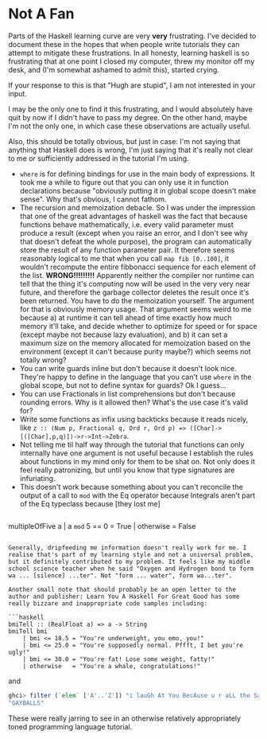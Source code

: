 # Not A Fan
Parts of the Haskell learning curve are very __very__ frustrating. I've decided to document these in the hopes that when people write tutorials they can attempt to mitigate these frustrations. In all honesty, learning haskell is so frustrating that at one point I closed my computer, threw my monitor off my desk, and (I'm somewhat ashamed to admit this), started crying.

If your response to this is that "Hugh are stupid", I am not interested in your input.

I may be the only one to find it this frustrating, and I would absolutely have quit by now if I didn't have to pass my degree. On the other hand, maybe I'm not the only one, in which case these observations are actually useful. 

Also, this should be totally obvious, but just in case: I'm not saying that anything that Haskell does is wrong, I'm just saying that it's really not clear to me or sufficiently addressed in the tutorial I'm using.

* `where` is for defining bindings for use in the main body of expressions. It took me a while to figure out that you can only use it in function declarations because "obviously putting it in global scope doesn't make sense". Why that's obvious, I cannot fathom.
* The recursion and memoization debacle. So I was under the impression that one of the great advantages of haskell was the fact that because functions behave mathematically, i.e. every valid parameter must produce a result (except when you raise an error, and I don't see why that doesn't defeat the whole purpose), the program can automatically store the result of any function parameter pair. It therefore seems reasonably logical to me that when you call `map fib [0..100]`, it wouldn't recompute the entire fibbonacci sequence for each element of the list. __**WRONG!!!!!!!!!**__ Apparently neither the compiler nor runtime can tell that the thing it's computing now will be used in the very very near future, and therefore the garbage collector deletes the result once it's been returned. You have to do the memoization yourself. The argument for that is obviously memory usage. That argument seems weird to me because a) at runtime it can tell ahead of time exactly how much memory it'll take, and decide whether to optimize for speed or for space (except maybe not because lazy evaluation), and b) it can set a maximum size on the memory allocated for memoization based on the environment (except it can't because purity maybe?) which seems not totally wrong?
* You can write guards inline but don't because it doesn't look nice. They're happy to define in the language that you can't use `where` in the global scope, but not to define syntax for guards? Ok I guess...
* You can use Fractionals in list comprehensions but don't because rounding errors. Why is it allowed then? What's the use case it's valid for?
* Write some functions as infix using backticks because it reads nicely, like `z :: (Num p, Fractional q, Ord r, Ord p) => ([Char]->[([Char],p,q)])->r->Int->Zebra`.
* Not telling me til half way through the tutorial that functions can only internally have one argument is not useful because I establish the rules about functions in my mind only for them to be shat on. Not only does it feel really patronizing, but until you know that type signatures are infuriating.
* This doesn't work because something about you can't reconcile the output of a call to `mod` with the Eq operator because Integrals aren't part of the Eq typeclass because [they lost me]
  ```haskell
multipleOfFive a
  | a `mod` 5 == 0 = True
  | otherwise = False
```

Generally, dripfeeding me information doesn't really work for me. I realise that's part of my learning style and not a universal problem, but it definitely contributed to my problem. It feels like my middle school science teacher when he said "Oxygen and Hydrogen bond to form wa ... [silence] ...ter". Not "form ... water", form wa...ter".

Another small note that should probably be an open letter to the author and publisher: Learn You A Haskell For Great Good has some really bizzare and inappropriate code samples including:

```haskell
bmiTell :: (RealFloat a) => a -> String  
bmiTell bmi  
    | bmi <= 18.5 = "You're underweight, you emo, you!"  
    | bmi <= 25.0 = "You're supposedly normal. Pffft, I bet you're ugly!"  
    | bmi <= 30.0 = "You're fat! Lose some weight, fatty!"  
    | otherwise   = "You're a whale, congratulations!"  
```

and

```haskell
ghci> filter (`elem` ['A'..'Z']) "i lauGh At You BecAuse u r aLL the Same"  
"GAYBALLS"  
```

These were really jarring to see in an otherwise relatively appropriately toned programming language tutorial.
